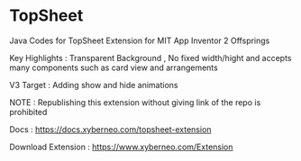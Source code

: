 # TopSheet
Java Codes for TopSheet Extension for MIT App Inventor 2 Offsprings

Key Highlights : Transparent Background , No fixed width/hight and accepts many components such as card view and arrangements

V3 Target : Adding show and hide animations

NOTE : Republishing this extension without giving link of the repo is prohibited 

Docs : https://docs.xyberneo.com/topsheet-extension


Download Extension : https://www.xyberneo.com/Extension
